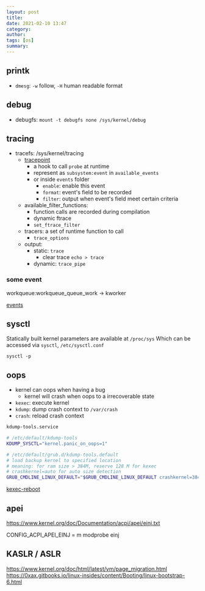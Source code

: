 ```yaml
---
layout: post
title:
date: 2021-02-10 13:47
category:
author:
tags: [os]
summary:
---
```


## printk

- `dmesg`: `-w` follow, `-H` human readable format

## debug

- debugfs: `mount -t debugfs none /sys/kernel/debug`

## tracing

- tracefs: /sys/kernel/tracing
  - [tracepoint](https://www.kernel.org/doc/Documentation/trace/tracepoints.txt)
    - a hook to call `probe` at runtime
    - represent as `subsystem:event` in `available_events`
    - or inside `events` folder
      - `enable`: enable this event
      - `format`: event's field to be recorded
      - `filter`: output when event's field meet certain criteria
  - available_filter_functions:
    - function calls are recorded during compilation
    - dynamic ftrace
    - `set_ftrace_filter`
  - tracers: a set of runtime function to call
    - `trace_options`
  - output:
    - static: `trace`
      - clear trace `echo > trace`
    - dynamic: `trace_pipe`

### some event

workqueue:workqueue_queue_work -> kworker

[events](https://www.kernel.org/doc/Documentation/trace/events.txt)

## sysctl

Statically built kernel parameters are available at `/proc/sys`
Which can be accessed via `sysctl`, `/etc/sysctl.conf`

`sysctl -p`

## oops

- kernel can oops when having a bug
  - kernel will crash when oops to a irrecoverable state
- `kexec`: execute kernel
- `kdump`: dump crash context to `/var/crash`
- `crash`: reload crash context

```bash
kdump-tools.service

# /etc/default/kdump-tools
KDUMP_SYSCTL="kernel.panic_on_oops=1"

# /etc/default/grub.d/kdump-tools.default
# load backup kernel to specified location
# meaning: for ram size > 384M, reserve 128 M for kexec
# crashkernel=auto for auto size detection
GRUB_CMDLINE_LINUX_DEFAULT="$GRUB_CMDLINE_LINUX_DEFAULT crashkernel=384M-:128M"
```

[kexec-reboot](https://github.com/error10/kexec-reboot)

## apei

https://www.kernel.org/doc/Documentation/acpi/apei/einj.txt

CONFIG_ACPI_APEI_EINJ = m
modprobe einj

## KASLR / ASLR

https://www.kernel.org/doc/html/latest/vm/page_migration.html
https://0xax.gitbooks.io/linux-insides/content/Booting/linux-bootstrap-6.html
